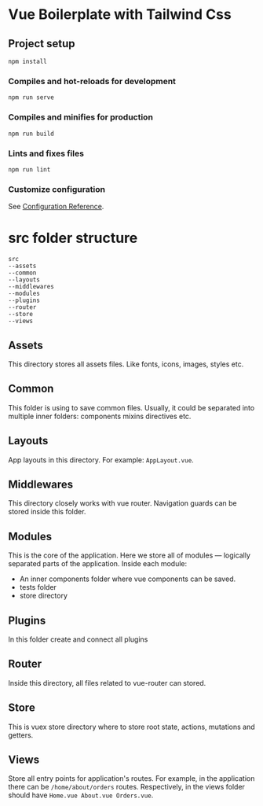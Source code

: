# Vue Boilerplate with Tailwind Css

## Project setup
```
npm install
```

### Compiles and hot-reloads for development
```
npm run serve
```

### Compiles and minifies for production
```
npm run build
```

### Lints and fixes files
```
npm run lint
```

### Customize configuration
See [Configuration Reference](https://cli.vuejs.org/config/).

# src folder structure

```
src
--assets
--common
--layouts
--middlewares
--modules
--plugins
--router
--store
--views
```
## Assets

This directory stores all assets files. Like fonts, icons, images, styles etc.

## Common

This folder is using to save common files. Usually, it could be separated into multiple inner folders: components mixins directives etc.

## Layouts

App layouts in this directory. For example: ` AppLayout.vue `.

## Middlewares

This directory closely works with vue router. Navigation guards can be stored inside this folder.

## Modules

This is the core of the application. Here we store all of modules — logically separated parts of the application. Inside each module:

 - An inner components folder where vue components can be saved.
 - tests folder
 - store directory

## Plugins

In this folder create and connect all plugins

## Router

Inside this directory, all files related to vue-router can stored.

## Store

This is vuex store directory where to store root state, actions, mutations and getters.

## Views

Store all entry points for application's routes. For example, in the application there can be `/home/about/orders` routes. Respectively, in the views folder should have `Home.vue About.vue Orders.vue`.
